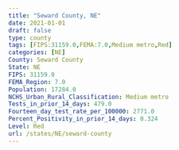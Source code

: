 ```yaml
---
title: "Seward County, NE"
date: 2021-01-01
draft: false
type: county
tags: [FIPS:31159.0,FEMA:7.0,Medium metro,Red]
categories: [NE]
County: Seward County
State: NE
FIPS: 31159.0
FEMA_Region: 7.0
Population: 17284.0
NCHS_Urban_Rural_Classification: Medium metro
Tests_in_prior_14_days: 479.0
Fourteen_day_test_rate_per_100000: 2771.0
Percent_Positivity_in_prior_14_days: 0.324
Level: Red
url: /states/NE/seward-county
---
```



